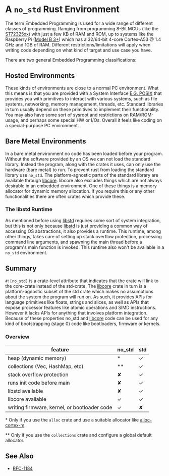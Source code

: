 # A `no_std` Rust Environment

The term Embedded Programming is used for a wide range of different classes of programming.
Ranging from programming 8-Bit MCUs (like the [ST72325xx](https://www.st.com/resource/en/datasheet/st72325j6.pdf))
with just a few KB of RAM and ROM, up to systems like the Raspberry Pi
([Model B 3+](https://en.wikipedia.org/wiki/Raspberry_Pi#Specifications)) which has a 32/64-bit
4-core Cortex-A53 @ 1.4 GHz and 1GB of RAM. Different restrictions/limitations will apply when writing code
depending on what kind of target and use case you have.

There are two general Embedded Programming classifications:

## Hosted Environments
These kinds of environments are close to a normal PC environment.
What this means is that you are provided with a System Interface [E.G. POSIX](https://en.wikipedia.org/wiki/POSIX)
that provides you with primitives to interact with various systems, such as file systems, networking, memory management, threads, etc.
Standard libraries in turn usually depend on these primitives to implement their functionality.
You may also have some sort of sysroot and restrictions on RAM/ROM-usage, and perhaps some
special HW or I/Os. Overall it feels like coding on a special-purpose PC environment.

## Bare Metal Environments
In a bare metal environment no code has been loaded before your program.
Without the software provided by an OS we can not load the standard library.
Instead the program, along with the crates it uses, can only use the hardware (bare metal) to run.
To prevent rust from loading the standard library use `no_std`.
The platform-agnostic parts of the standard library are available through [libcore](https://doc.rust-lang.org/core/).
libcore also excludes things which are not always desirable in an embedded environment.
One of these things is a memory allocator for dynamic memory allocation.
If you require this or any other functionalities there are often crates which provide these.

### The libstd Runtime
As mentioned before using [libstd](https://doc.rust-lang.org/std/) requires some sort of system integration, but this is not only because
[libstd](https://doc.rust-lang.org/std/) is just providing a common way of accessing OS abstractions, it also provides a runtime.
This runtime, among other things, takes care of setting up stack overflow protection, processing command line arguments,
and spawning the main thread before a program's main function is invoked. This runtime also won't be available in a `no_std` environment.

## Summary
`#![no_std]` is a crate-level attribute that indicates that the crate will link to the core-crate instead of the std-crate.
The [libcore](https://doc.rust-lang.org/core/) crate in turn is a platform-agnostic subset of the std crate
which makes no assumptions about the system the program will run on.
As such, it provides APIs for language primitives like floats, strings and slices, as well as APIs that expose processor features
like atomic operations and SIMD instructions. However it lacks APIs for anything that involves platform integration.
Because of these properties no\_std and [libcore](https://doc.rust-lang.org/core/) code can be used for any kind of
bootstrapping (stage 0) code like bootloaders, firmware or kernels.

### Overview

| feature                                                   | no\_std | std |
|-----------------------------------------------------------|--------|-----|
| heap (dynamic memory)                                     |   *    |  ✓  |
| collections (Vec, HashMap, etc)                           |  **    |  ✓  |
| stack overflow protection                                 |   ✘    |  ✓  |
| runs init code before main                                |   ✘    |  ✓  |
| libstd available                                          |   ✘    |  ✓  |
| libcore available                                         |   ✓    |  ✓  |
| writing firmware, kernel, or bootloader code              |   ✓    |  ✘  |

\* Only if you use the `alloc` crate and use a suitable allocator like [alloc-cortex-m].

\** Only if you use the `collections` crate and configure a global default allocator.

[alloc-cortex-m]: https://github.com/rust-embedded/alloc-cortex-m

## See Also
* [RFC-1184](https://github.com/rust-lang/rfcs/blob/master/text/1184-stabilize-no_std.md)
